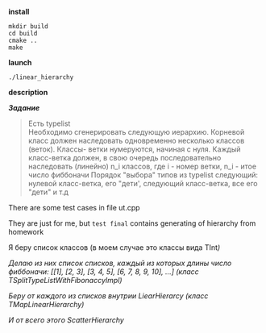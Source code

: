 **install**

```
mkdir build
cd build
cmake ..
make
```

**launch**
```
./linear_hierarchy
```

**description**

***Задание***
> Есть typelist  
> Необходимо сгенерировать следующую иерархию.
> Корневой класс должен наследовать одновременно несколько классов (веток). Классы- ветки нумеруются, начиная с нуля. 
> Каждый класс-ветка должен, в свою очередь последовательно наследовать (линейно) n_i классов, где i - номер ветки, n_i - итое число фиббоначи 
> Порядок "выбора" типов из typelist следующий: нулевой класс-ветка, его "дети', следующий класс-ветка, все его "дети" и т.д

There are some test cases in file ut.cpp

They are just for me, but `test final` contains generating of hierarchy from homework

Я беру список классов (в моем случае это классы вида TInt<i>)

Делаю из них список списков, каждый из которых длины число фиббоначи: [[1], [2, 3], [3, 4, 5], [6, 7, 8, 9, 10], ...] (класс TSplitTypeListWithFibonaccyImpl)

Беру от каждого из списков внутрии LiearHierarcy (класс TMapLinearHierarchy)

И от всего этого ScatterHierarchy
